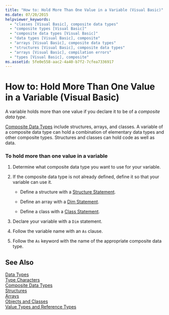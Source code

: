 ```yaml
---
title: "How to: Hold More Than One Value in a Variable (Visual Basic)"
ms.date: 07/20/2015
helpviewer_keywords: 
  - "classes [Visual Basic], composite data types"
  - "composite types [Visual Basic]"
  - "composite data types [Visual Basic]"
  - "data types [Visual Basic], composite"
  - "arrays [Visual Basic], composite data types"
  - "structures [Visual Basic], composite data types"
  - "arrays [Visual Basic], compilation errors"
  - "types [Visual Basic], composite"
ms.assetid: 5fe0e558-aac2-4a40-b7f2-7cfea7336917
---
```

# How to: Hold More Than One Value in a Variable (Visual Basic)
A variable holds more than one value if you declare it to be of a *composite data type*.  
  
 [Composite Data Types](../../../../visual-basic/programming-guide/language-features/data-types/composite-data-types.md) include structures, arrays, and classes. A variable of a composite data type can hold a combination of elementary data types and other composite types. Structures and classes can hold code as well as data.  
  
### To hold more than one value in a variable  
  
1.  Determine what composite data type you want to use for your variable.  
  
2.  If the composite data type is not already defined, define it so that your variable can use it.  
  
    -   Define a structure with a [Structure Statement](../../../../visual-basic/language-reference/statements/structure-statement.md).  
  
    -   Define an array with a [Dim Statement](../../../../visual-basic/language-reference/statements/dim-statement.md).  
  
    -   Define a class with a [Class Statement](../../../../visual-basic/language-reference/statements/class-statement.md).  
  
3.  Declare your variable with a `Dim` statement.  
  
4.  Follow the variable name with an `As` clause.  
  
5.  Follow the `As` keyword with the name of the appropriate composite data type.  
  
## See Also  
 [Data Types](../../../../visual-basic/language-reference/data-types/data-type-summary.md)  
 [Type Characters](../../../../visual-basic/programming-guide/language-features/data-types/type-characters.md)  
 [Composite Data Types](../../../../visual-basic/programming-guide/language-features/data-types/composite-data-types.md)  
 [Structures](../../../../visual-basic/programming-guide/language-features/data-types/structures.md)  
 [Arrays](../../../../visual-basic/programming-guide/language-features/arrays/index.md)  
 [Objects and Classes](../../../../visual-basic/programming-guide/language-features/objects-and-classes/index.md)  
 [Value Types and Reference Types](../../../../visual-basic/programming-guide/language-features/data-types/value-types-and-reference-types.md)
